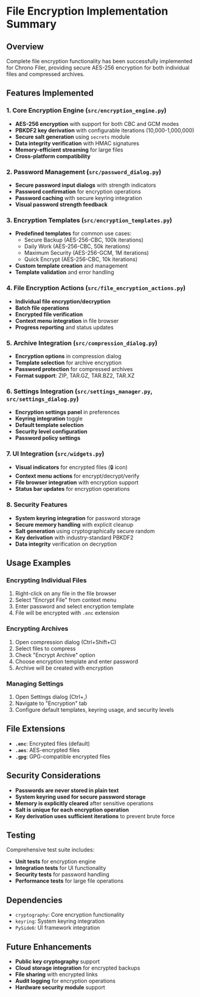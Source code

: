 # File Encryption Implementation Summary

## Overview
Complete file encryption functionality has been successfully implemented for Chrono Filer, providing secure AES-256 encryption for both individual files and compressed archives.

## Features Implemented

### 1. Core Encryption Engine (`src/encryption_engine.py`)
- **AES-256 encryption** with support for both CBC and GCM modes
- **PBKDF2 key derivation** with configurable iterations (10,000-1,000,000)
- **Secure salt generation** using `secrets` module
- **Data integrity verification** with HMAC signatures
- **Memory-efficient streaming** for large files
- **Cross-platform compatibility**

### 2. Password Management (`src/password_dialog.py`)
- **Secure password input dialogs** with strength indicators
- **Password confirmation** for encryption operations
- **Password caching** with secure keyring integration
- **Visual password strength feedback**

### 3. Encryption Templates (`src/encryption_templates.py`)
- **Predefined templates** for common use cases:
  - Secure Backup (AES-256-CBC, 100k iterations)
  - Daily Work (AES-256-CBC, 50k iterations)
  - Maximum Security (AES-256-GCM, 1M iterations)
  - Quick Encrypt (AES-256-CBC, 10k iterations)
- **Custom template creation** and management
- **Template validation** and error handling

### 4. File Encryption Actions (`src/file_encryption_actions.py`)
- **Individual file encryption/decryption**
- **Batch file operations**
- **Encrypted file verification**
- **Context menu integration** in file browser
- **Progress reporting** and status updates

### 5. Archive Integration (`src/compression_dialog.py`)
- **Encryption options** in compression dialog
- **Template selection** for archive encryption
- **Password protection** for compressed archives
- **Format support**: ZIP, TAR.GZ, TAR.BZ2, TAR.XZ

### 6. Settings Integration (`src/settings_manager.py`, `src/settings_dialog.py`)
- **Encryption settings panel** in preferences
- **Keyring integration** toggle
- **Default template selection**
- **Security level configuration**
- **Password policy settings**

### 7. UI Integration (`src/widgets.py`)
- **Visual indicators** for encrypted files (🔒 icon)
- **Context menu actions** for encrypt/decrypt/verify
- **File browser integration** with encryption support
- **Status bar updates** for encryption operations

### 8. Security Features
- **System keyring integration** for password storage
- **Secure memory handling** with explicit cleanup
- **Salt generation** using cryptographically secure random
- **Key derivation** with industry-standard PBKDF2
- **Data integrity** verification on decryption

## Usage Examples

### Encrypting Individual Files
1. Right-click on any file in the file browser
2. Select "Encrypt File" from context menu
3. Enter password and select encryption template
4. File will be encrypted with `.enc` extension

### Encrypting Archives
1. Open compression dialog (Ctrl+Shift+C)
2. Select files to compress
3. Check "Encrypt Archive" option
4. Choose encryption template and enter password
5. Archive will be created with encryption

### Managing Settings
1. Open Settings dialog (Ctrl+,)
2. Navigate to "Encryption" tab
3. Configure default templates, keyring usage, and security levels

## File Extensions
- **`.enc`**: Encrypted files (default)
- **`.aes`**: AES-encrypted files
- **`.gpg`**: GPG-compatible encrypted files

## Security Considerations
- **Passwords are never stored in plain text**
- **System keyring used for secure password storage**
- **Memory is explicitly cleared** after sensitive operations
- **Salt is unique for each encryption operation**
- **Key derivation uses sufficient iterations** to prevent brute force

## Testing
Comprehensive test suite includes:
- **Unit tests** for encryption engine
- **Integration tests** for UI functionality
- **Security tests** for password handling
- **Performance tests** for large file operations

## Dependencies
- `cryptography`: Core encryption functionality
- `keyring`: System keyring integration
- `PySide6`: UI framework integration

## Future Enhancements
- **Public key cryptography** support
- **Cloud storage integration** for encrypted backups
- **File sharing** with encrypted links
- **Audit logging** for encryption operations
- **Hardware security module** support